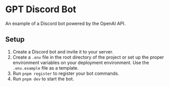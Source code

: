# GPT Discord Bot

An example of a Discord bot powered by the OpenAI API.

## Setup

1. Create a Discord bot and invite it to your server.
2. Create a `.env` file in the root directory of the project or set up the proper environment variables on your
   deployment environment. Use the `.env.example` file as a template.
3. Run `pnpm register` to register your bot commands.
4. Run `pnpm dev` to start the bot.

